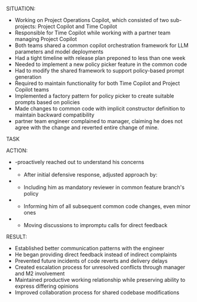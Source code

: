 SITUATION:
- Working on Project Operations Copilot, which consisted of two sub-projects: Project Copilot and Time Copilot
- Responsible for Time Copilot while working with a partner team managing Project Copilot
- Both teams shared a common copilot orchestration framework for LLM parameters and model deployments
- Had a tight timeline with release plan preponed to less than one week
- Needed to implement a new policy picker feature in the common code
- Had to modify the shared framework to support policy-based prompt generation
- Required to maintain functionality for both Time Copilot and Project Copilot teams
- Implemented a factory pattern for policy picker to create suitable prompts based on policies
- Made changes to common code with implicit constructor definition to maintain backward compatibility
- partner team engineer complained to manager, claiming he does not agree with the change and reverted entire change of mine.

TASK

ACTION:
- -proactively reached out to understand his concerns
- - After initial defensive response, adjusted approach by:
- - Including him as mandatory reviewer in common feature branch's policy
- - Informing him of all subsequent common code changes, even minor ones
- - Moving discussions to impromptu calls for direct feedback

RESULT:
- Established better communication patterns with the engineer
- He began providing direct feedback instead of indirect complaints
- Prevented future incidents of code reverts and delivery delays
- Created escalation process for unresolved conflicts through manager and M2 involvement
- Maintained productive working relationship while preserving ability to express differing opinions
- Improved collaboration process for shared codebase modifications